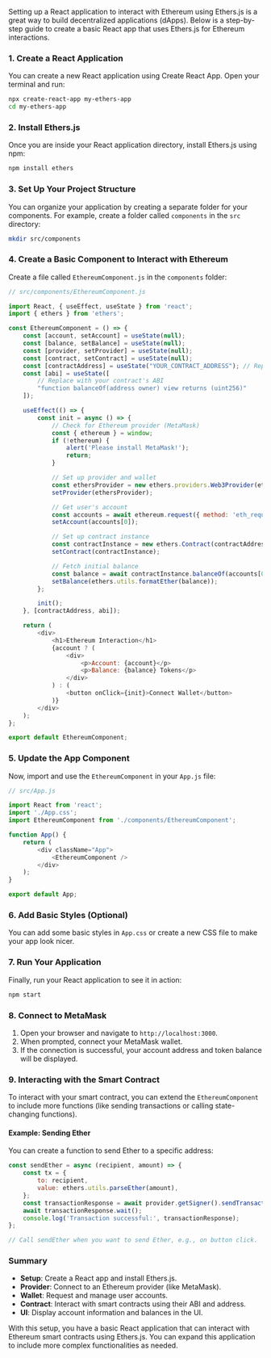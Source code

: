 Setting up a React application to interact with Ethereum using Ethers.js is a great way to build decentralized applications (dApps). Below is a step-by-step guide to create a basic React app that uses Ethers.js for Ethereum interactions.

### 1. **Create a React Application**

You can create a new React application using Create React App. Open your terminal and run:

```bash
npx create-react-app my-ethers-app
cd my-ethers-app
```

### 2. **Install Ethers.js**

Once you are inside your React application directory, install Ethers.js using npm:

```bash
npm install ethers
```

### 3. **Set Up Your Project Structure**

You can organize your application by creating a separate folder for your components. For example, create a folder called `components` in the `src` directory:

```bash
mkdir src/components
```

### 4. **Create a Basic Component to Interact with Ethereum**

Create a file called `EthereumComponent.js` in the `components` folder:

```javascript
// src/components/EthereumComponent.js

import React, { useEffect, useState } from 'react';
import { ethers } from 'ethers';

const EthereumComponent = () => {
    const [account, setAccount] = useState(null);
    const [balance, setBalance] = useState(null);
    const [provider, setProvider] = useState(null);
    const [contract, setContract] = useState(null);
    const [contractAddress] = useState("YOUR_CONTRACT_ADDRESS"); // Replace with your contract address
    const [abi] = useState([
        // Replace with your contract's ABI
        "function balanceOf(address owner) view returns (uint256)"
    ]);

    useEffect(() => {
        const init = async () => {
            // Check for Ethereum provider (MetaMask)
            const { ethereum } = window;
            if (!ethereum) {
                alert('Please install MetaMask!');
                return;
            }

            // Set up provider and wallet
            const ethersProvider = new ethers.providers.Web3Provider(ethereum);
            setProvider(ethersProvider);

            // Get user's account
            const accounts = await ethereum.request({ method: 'eth_requestAccounts' });
            setAccount(accounts[0]);

            // Set up contract instance
            const contractInstance = new ethers.Contract(contractAddress, abi, ethersProvider);
            setContract(contractInstance);

            // Fetch initial balance
            const balance = await contractInstance.balanceOf(accounts[0]);
            setBalance(ethers.utils.formatEther(balance));
        };

        init();
    }, [contractAddress, abi]);

    return (
        <div>
            <h1>Ethereum Interaction</h1>
            {account ? (
                <div>
                    <p>Account: {account}</p>
                    <p>Balance: {balance} Tokens</p>
                </div>
            ) : (
                <button onClick={init}>Connect Wallet</button>
            )}
        </div>
    );
};

export default EthereumComponent;
```

### 5. **Update the App Component**

Now, import and use the `EthereumComponent` in your `App.js` file:

```javascript
// src/App.js

import React from 'react';
import './App.css';
import EthereumComponent from './components/EthereumComponent';

function App() {
    return (
        <div className="App">
            <EthereumComponent />
        </div>
    );
}

export default App;
```

### 6. **Add Basic Styles (Optional)**

You can add some basic styles in `App.css` or create a new CSS file to make your app look nicer.

### 7. **Run Your Application**

Finally, run your React application to see it in action:

```bash
npm start
```

### 8. **Connect to MetaMask**

1. Open your browser and navigate to `http://localhost:3000`.
2. When prompted, connect your MetaMask wallet.
3. If the connection is successful, your account address and token balance will be displayed.

### 9. **Interacting with the Smart Contract**

To interact with your smart contract, you can extend the `EthereumComponent` to include more functions (like sending transactions or calling state-changing functions).

#### Example: Sending Ether

You can create a function to send Ether to a specific address:

```javascript
const sendEther = async (recipient, amount) => {
    const tx = {
        to: recipient,
        value: ethers.utils.parseEther(amount),
    };
    const transactionResponse = await provider.getSigner().sendTransaction(tx);
    await transactionResponse.wait();
    console.log('Transaction successful:', transactionResponse);
};

// Call sendEther when you want to send Ether, e.g., on button click.
```

### Summary

- **Setup**: Create a React app and install Ethers.js.
- **Provider**: Connect to an Ethereum provider (like MetaMask).
- **Wallet**: Request and manage user accounts.
- **Contract**: Interact with smart contracts using their ABI and address.
- **UI**: Display account information and balances in the UI.

With this setup, you have a basic React application that can interact with Ethereum smart contracts using Ethers.js. You can expand this application to include more complex functionalities as needed.